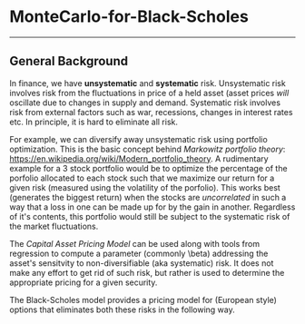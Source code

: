 # MonteCarlo-for-Black-Scholes

---------------------------------------------------------------------------------------------------------------------------
## General Background

In finance, we have **unsystematic** and **systematic** risk. Unsystematic risk involves risk from the fluctuations in price of a held asset (asset prices _will_ oscillate due to changes in supply and demand.  Systematic risk involves risk from external factors such as war, recessions, changes in interest rates etc. In principle, it is hard to eliminate all risk. 

For example, we can diversify away unsystematic risk using portfolio optimization. This is the basic concept behind _Markowitz portfolio theory_: https://en.wikipedia.org/wiki/Modern_portfolio_theory. A rudimentary example for a 3 stock portfolio would be to optimize the percentage of the porfolio allocated to each stock such that we maximize our return for a given risk (measured using the volatility of the porfolio). This works best (generates the biggest return) when the stocks are _uncorrelated_ in such a way that a loss in one can be made up for by the gain in another. Regardless of it's contents, this portfolio would still be subject to the systematic risk of the market fluctuations. 

The _Capital Asset Pricing Model_ can be used along with tools from regression to compute a parameter (commonly \beta) addressing the asset's sensitvity to non-diversifiable (aka systematic) risk. It does not make any effort to get rid of such risk, but rather is used to determine the appropriate pricing for a given security.

The Black-Scholes model provides a pricing model for (European style) options that eliminates both these risks in the following way. 
